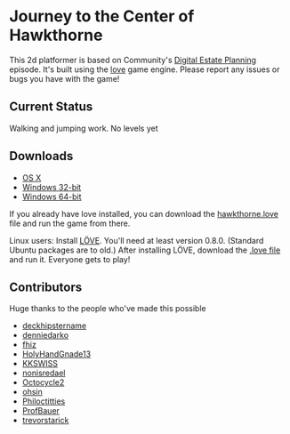 # Journey to the Center of Hawkthorne

This 2d platformer is based on Community's [Digital Estate Planning][estate]
episode. It's built using the [love](https://love2d.org/) game engine. Please
report any issues or bugs you have with the game!

[estate]: http://en.wikipedia.org/wiki/Digital_Estate_Planning

## Current Status

Walking and jumping work. No levels yet

## Downloads
 
- [OS X][osx]
- [Windows 32-bit][win32]
- [Windows 64-bit][win64]

If you already have love installed, you can download the
[hawkthorne.love][love] file and run the game from there.

Linux users: Install [LÖVE](https://love2d.org/). You'll need at least version 0.8.0.
(Standard Ubuntu packages are to old.) After installing LÖVE, download the
[.love file][love] and run it. Everyone gets to play!
 

[love]: https://github.com/downloads/kyleconroy/hawkthorne-journey/hawkthorne.love
[osx]:  https://github.com/downloads/kyleconroy/hawkthorne-journey/hawkthorne-osx.zip
[win32]:  https://github.com/downloads/kyleconroy/hawkthorne-journey/hawkthorne-win-x86.zip
[win64]:  https://github.com/downloads/kyleconroy/hawkthorne-journey/hawkthorne-win-x64.zip

## Contributors

Huge thanks to the people who've made this possible

- [deckhipstername](http://www.reddit.com/user/deckhipstername)
- [denniedarko](http://www.reddit.com/user/denniedarko)
- [fhiz](http://www.reddit.com/user/fhiz)
- [HolyHandGnade13](http://www.reddit.com/user/HolyHandGnade13)
- [KKSWISS](http://www.reddit.com/user/KKSWISS)
- [nonisredael](http://www.reddit.com/user/nonisredael)
- [Octocycle2](http://www.reddit.com/user/Octocycle2)
- [ohsin](http://www.reddit.com/user/ohsin)
- [Philoctitties](http://www.reddit.com/user/Philoctitties)
- [ProfBauer](http://www.reddit.com/user/ProfBauer)
- [trevorstarick](http://www.reddit.com/user/trevorstarick)
